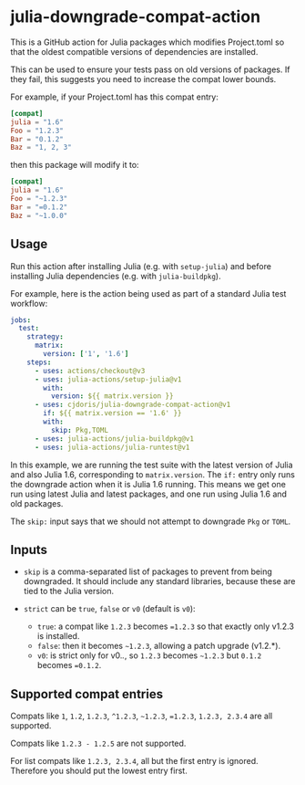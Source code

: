 # julia-downgrade-compat-action

This is a GitHub action for Julia packages which modifies Project.toml so that the oldest
compatible versions of dependencies are installed.

This can be used to ensure your tests pass on old versions of packages. If they fail, this
suggests you need to increase the compat lower bounds.

For example, if your Project.toml has this compat entry:
```toml
[compat]
julia = "1.6"
Foo = "1.2.3"
Bar = "0.1.2"
Baz = "1, 2, 3"
```
then this package will modify it to:
```toml
[compat]
julia = "1.6"
Foo = "~1.2.3"
Bar = "=0.1.2"
Baz = "~1.0.0"
```

## Usage

Run this action after installing Julia (e.g. with `setup-julia`) and before installing Julia
dependencies (e.g. with `julia-buildpkg`).

For example, here is the action being used as part of a standard Julia test workflow:
```yaml
jobs:
  test:
    strategy:
      matrix:
        version: ['1', '1.6']
    steps:
      - uses: actions/checkout@v3
      - uses: julia-actions/setup-julia@v1
        with:
          version: ${{ matrix.version }}
      - uses: cjdoris/julia-downgrade-compat-action@v1
        if: ${{ matrix.version == '1.6' }}
        with:
          skip: Pkg,TOML
      - uses: julia-actions/julia-buildpkg@v1
      - uses: julia-actions/julia-runtest@v1
```

In this example, we are running the test suite with the latest version of Julia and
also Julia 1.6, corresponding to `matrix.version`. The `if:` entry only runs the downgrade
action when it is Julia 1.6 running. This means we get one run using latest Julia and
latest packages, and one run using Julia 1.6 and old packages.

The `skip:` input says that we should not attempt to downgrade `Pkg` or `TOML`.

## Inputs

- `skip` is a comma-separated list of packages to prevent from being downgraded. It should
  include any standard libraries, because these are tied to the Julia version.

- `strict` can be `true`, `false` or `v0` (default is `v0`):
  - `true`: a compat like `1.2.3` becomes `=1.2.3` so that exactly only v1.2.3 is installed.
  - `false`: then it becomes `~1.2.3`, allowing a patch upgrade (v1.2.*).
  - `v0`: is strict only for v0.*.*, so `1.2.3` becomes `~1.2.3` but `0.1.2` becomes `=0.1.2`.

## Supported compat entries

Compats like `1`, `1.2`, `1.2.3`, `^1.2.3`, `~1.2.3`, `=1.2.3`, `1.2.3, 2.3.4` are all supported.

Compats like `1.2.3 - 1.2.5` are not supported.

For list compats like `1.2.3, 2.3.4`, all but the first entry is ignored. Therefore you should put the lowest entry first.
